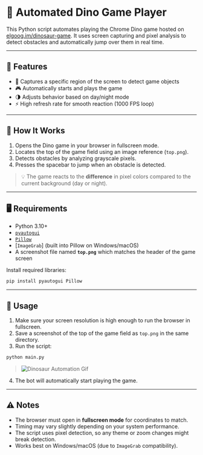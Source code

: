 # 🦖 Automated Dino Game Player

This Python script automates playing the Chrome Dino game hosted on [elgoog.im/dinosaur-game](https://elgoog.im/dinosaur-game/). It uses screen capturing and pixel analysis to detect obstacles and automatically jump over them in real time.

---

## 🧩 Features

- 📸 Captures a specific region of the screen to detect game objects
- 🎮 Automatically starts and plays the game
- 🌗 Adjusts behavior based on day/night mode
- ⚡ High refresh rate for smooth reaction (1000 FPS loop)

---

## 🚀 How It Works

1. Opens the Dino game in your browser in fullscreen mode.
2. Locates the top of the game field using an image reference (`top.png`).
3. Detects obstacles by analyzing grayscale pixels.
4. Presses the spacebar to jump when an obstacle is detected.

> 💡 The game reacts to the **difference** in pixel colors compared to the current background (day or night).

---

## 🖥 Requirements

- Python 3.10+
- [`pyautogui`](https://pypi.org/project/pyautogui/)
- [`Pillow`](https://pypi.org/project/Pillow/)
- [`ImageGrab`] (built into Pillow on Windows/macOS)
- A screenshot file named **`top.png`** which matches the header of the game screen

Install required libraries:

```bash
pip install pyautogui Pillow
```

---

## 📂 Usage

1. Make sure your screen resolution is high enough to run the browser in fullscreen.
2. Save a screenshot of the top of the game field as `top.png` in the same directory.
3. Run the script:

```bash
python main.py
```

> ![Dinosaur Automation Gif](https://github.com/user-attachments/assets/4617943e-7262-45a5-84a7-59700e87b9bf)


4. The bot will automatically start playing the game.

---

## ⚠️ Notes

- The browser must open in **fullscreen mode** for coordinates to match.
- Timing may vary slightly depending on your system performance.
- The script uses pixel detection, so any theme or zoom changes might break detection.
- Works best on Windows/macOS (due to `ImageGrab` compatibility).

